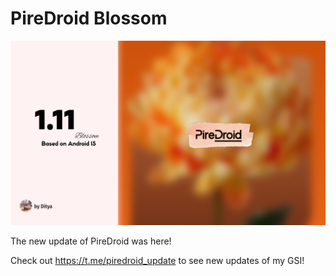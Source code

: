 # PireDroid Blossom

<img src="https://raw.githubusercontent.com/Dityay/Dityay/refs/heads/main/Untitled4.png"/>

The new update of PireDroid was here!

Check out https://t.me/piredroid_update to see new updates of my GSI!
